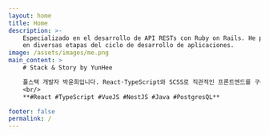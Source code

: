 ```yaml
---
layout: home
title: Home
description: >-
    Especializado en el desarrollo de API RESTs con Ruby on Rails. He participado
    en diversas etapas del ciclo de desarrollo de aplicaciones.
image: /assets/images/me.png
main_content: >
    # Stack & Story by YunHee

    풀스택 개발자 박윤희입니다. React·TypeScript와 SCSS로 직관적인 프론트엔드를 구축하고, Java·NestJS와 PostgreSQL을 연동해 안정적인 백엔드 서비스를 개발해 왔습니다. 스마트팩토리·예지보전 솔루션과 항만 물류 프로젝트를 통해 현장의 니즈를 반영한 시스템을 구현했으며, 앞으로도 새로운 기술을 빠르게 습득해 더 나은 서비스를 만들어 가겠습니다.
    <br/>
    **#React #TypeScript #VueJS #NestJS #Java #PostgresQL**

footer: false
permalink: /
---
```

